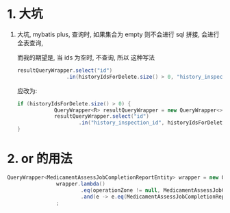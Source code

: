 # 1. 大坑

1. 大坑, mybatis plus, 查询时, 如果集合为 empty 则不会进行 sql 拼接, 会进行全表查询,

   而我的期望是, 当 ids 为空时, 不查询, 所以 这种写法

   ```java
   resultQueryWrapper.select("id")
                   .in(historyIdsForDelete.size() > 0, "history_inspection_id", historyIdsForDelete);
   ```

   应改为: 

   ```java
   if (historyIdsForDelete.size() > 0) {
               QueryWrapper<R> resultQueryWrapper = new QueryWrapper<>();
               resultQueryWrapper.select("id")
                       .in("history_inspection_id", historyIdsForDelete);
   }  
   ```

   



# 2. or 的用法

```java
QueryWrapper<MedicamentAssessJobCompletionReportEntity> wrapper = new QueryWrapper<>();
                wrapper.lambda()
                        .eq(operationZone != null, MedicamentAssessJobCompletionReportEntity::getOperationCompany, operationZone)
                        .and(e -> e.eq(MedicamentAssessJobCompletionReportEntity::getStatus, 6).or().eq(MedicamentAssessJobCompletionReportEntity::getStatus, 7))
                ;
```

